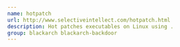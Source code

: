 ```yaml
---
name: hotpatch
url: http://www.selectiveintellect.com/hotpatch.html
description: Hot patches executables on Linux using .
group: blackarch blackarch-backdoor
---
```


